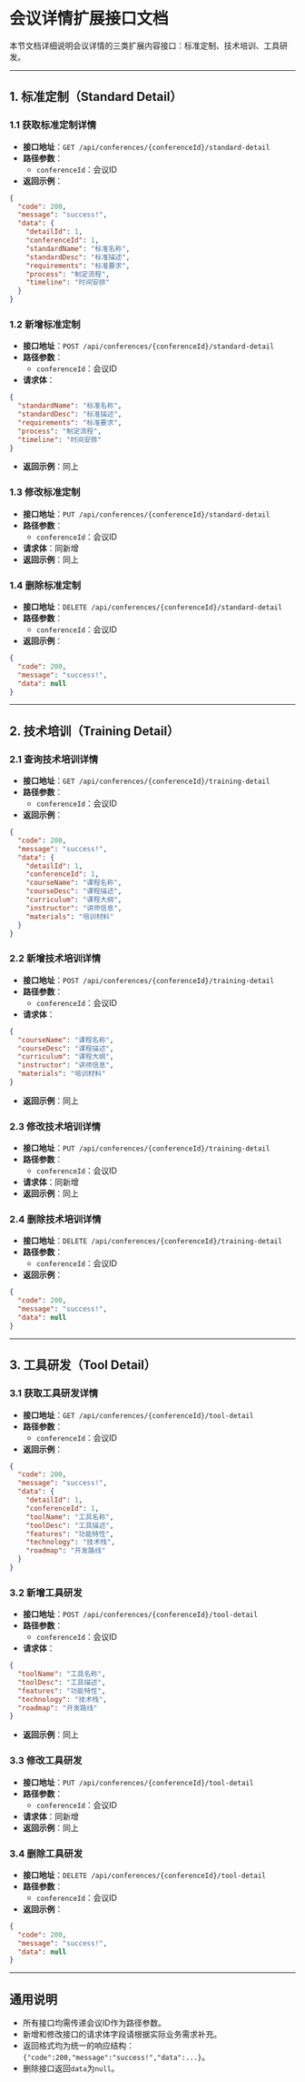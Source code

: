 # 会议详情扩展接口文档

本节文档详细说明会议详情的三类扩展内容接口：标准定制、技术培训、工具研发。

---

## 1. 标准定制（Standard Detail）

### 1.1 获取标准定制详情
- **接口地址**：`GET /api/conferences/{conferenceId}/standard-detail`
- **路径参数**：
  - `conferenceId`：会议ID
- **返回示例**：
```json
{
  "code": 200,
  "message": "success!",
  "data": {
    "detailId": 1,
    "conferenceId": 1,
    "standardName": "标准名称",
    "standardDesc": "标准描述",
    "requirements": "标准要求",
    "process": "制定流程",
    "timeline": "时间安排"
  }
}
```

### 1.2 新增标准定制
- **接口地址**：`POST /api/conferences/{conferenceId}/standard-detail`
- **路径参数**：
  - `conferenceId`：会议ID
- **请求体**：
```json
{
  "standardName": "标准名称",
  "standardDesc": "标准描述",
  "requirements": "标准要求",
  "process": "制定流程",
  "timeline": "时间安排"
}
```
- **返回示例**：同上

### 1.3 修改标准定制
- **接口地址**：`PUT /api/conferences/{conferenceId}/standard-detail`
- **路径参数**：
  - `conferenceId`：会议ID
- **请求体**：同新增
- **返回示例**：同上

### 1.4 删除标准定制
- **接口地址**：`DELETE /api/conferences/{conferenceId}/standard-detail`
- **路径参数**：
  - `conferenceId`：会议ID
- **返回示例**：
```json
{
  "code": 200,
  "message": "success!",
  "data": null
}
```

---

## 2. 技术培训（Training Detail）

### 2.1 查询技术培训详情
- **接口地址**：`GET /api/conferences/{conferenceId}/training-detail`
- **路径参数**：
  - `conferenceId`：会议ID
- **返回示例**：
```json
{
  "code": 200,
  "message": "success!",
  "data": {
    "detailId": 1,
    "conferenceId": 1,
    "courseName": "课程名称",
    "courseDesc": "课程描述",
    "curriculum": "课程大纲",
    "instructor": "讲师信息",
    "materials": "培训材料"
  }
}
```

### 2.2 新增技术培训详情
- **接口地址**：`POST /api/conferences/{conferenceId}/training-detail`
- **路径参数**：
  - `conferenceId`：会议ID
- **请求体**：
```json
{
  "courseName": "课程名称",
  "courseDesc": "课程描述",
  "curriculum": "课程大纲",
  "instructor": "讲师信息",
  "materials": "培训材料"
}
```
- **返回示例**：同上

### 2.3 修改技术培训详情
- **接口地址**：`PUT /api/conferences/{conferenceId}/training-detail`
- **路径参数**：
  - `conferenceId`：会议ID
- **请求体**：同新增
- **返回示例**：同上

### 2.4 删除技术培训详情
- **接口地址**：`DELETE /api/conferences/{conferenceId}/training-detail`
- **路径参数**：
  - `conferenceId`：会议ID
- **返回示例**：
```json
{
  "code": 200,
  "message": "success!",
  "data": null
}
```

---

## 3. 工具研发（Tool Detail）

### 3.1 获取工具研发详情
- **接口地址**：`GET /api/conferences/{conferenceId}/tool-detail`
- **路径参数**：
  - `conferenceId`：会议ID
- **返回示例**：
```json
{
  "code": 200,
  "message": "success!",
  "data": {
    "detailId": 1,
    "conferenceId": 1,
    "toolName": "工具名称",
    "toolDesc": "工具描述",
    "features": "功能特性",
    "technology": "技术栈",
    "roadmap": "开发路线"
  }
}
```

### 3.2 新增工具研发
- **接口地址**：`POST /api/conferences/{conferenceId}/tool-detail`
- **路径参数**：
  - `conferenceId`：会议ID
- **请求体**：
```json
{
  "toolName": "工具名称",
  "toolDesc": "工具描述",
  "features": "功能特性",
  "technology": "技术栈",
  "roadmap": "开发路线"
}
```
- **返回示例**：同上

### 3.3 修改工具研发
- **接口地址**：`PUT /api/conferences/{conferenceId}/tool-detail`
- **路径参数**：
  - `conferenceId`：会议ID
- **请求体**：同新增
- **返回示例**：同上

### 3.4 删除工具研发
- **接口地址**：`DELETE /api/conferences/{conferenceId}/tool-detail`
- **路径参数**：
  - `conferenceId`：会议ID
- **返回示例**：
```json
{
  "code": 200,
  "message": "success!",
  "data": null
}
```

---

## 通用说明
- 所有接口均需传递会议ID作为路径参数。
- 新增和修改接口的请求体字段请根据实际业务需求补充。
- 返回格式均为统一的响应结构：`{"code":200,"message":"success!","data":...}`。
- 删除接口返回`data`为`null`。 